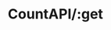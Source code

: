 ---
title: CountAPI/:get
position_number: 3.4
type: get
description:
parameters:
content_markdown: |-
  ### /get/:namespace?/:key ###

  Get the value of a key. Optionally specify the namespace.
left_code_blocks:
  - code_block: |-
       https://api.countapi.xyz/get/test
    title: Test
    language: bash
  - code_block: |-
       https://api.countapi.xyz/get/mysite.com/test
    title: mysite.com Test
    language: bash
right_code_blocks:
  - code_block: |-
        {
          "value": 42
        }
    title: Test
    language: json
  - code_block: |-
        {
          "value": 24
        }
    title: mysite.com Test
    language: json
  - code_block: |-
        https://api.countapi.xyz/get/nonexisting
        {
          "value": null
        }
    title: Error 404
    language: json
---